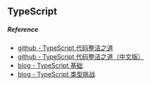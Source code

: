 ## TypeScript


##### Reference
- [github - TypeScript 代码整洁之道](https://github.com/labs42io/clean-code-typescript?tab=readme-ov-file#introduction)
- [github - TypeScript 代码整洁之道（中文版）](https://github.com/pipiliang/clean-code-typescript)
- [blog - TypeScript 基础](https://wangtunan.github.io/blog/typescript/base.html)
- [blog - TypeScript 类型挑战](https://wangtunan.github.io/blog/typescript/challenge.html)
